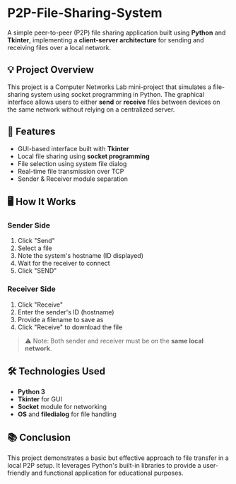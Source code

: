# P2P-File-Sharing-System

A simple peer-to-peer (P2P) file sharing application built using **Python** and **Tkinter**, implementing a **client-server architecture** for sending and receiving files over a local network.

## 💡 Project Overview

This project is a Computer Networks Lab mini-project that simulates a file-sharing system using socket programming in Python. The graphical interface allows users to either **send** or **receive** files between devices on the same network without relying on a centralized server.

## 📌 Features

- GUI-based interface built with **Tkinter**
- Local file sharing using **socket programming**
- File selection using system file dialog
- Real-time file transmission over TCP
- Sender & Receiver module separation

## 🖥️ How It Works

### Sender Side
1. Click "Send"
2. Select a file
3. Note the system's hostname (ID displayed)
4. Wait for the receiver to connect
5. Click "SEND"

### Receiver Side
1. Click "Receive"
2. Enter the sender's ID (hostname)
3. Provide a filename to save as
4. Click "Receive" to download the file

> ⚠️ Note: Both sender and receiver must be on the **same local network**.

## 🛠️ Technologies Used

- **Python 3**
- **Tkinter** for GUI
- **Socket** module for networking
- **OS** and **filedialog** for file handling

## 📚 Conclusion

This project demonstrates a basic but effective approach to file transfer in a local P2P setup. It leverages Python's built-in libraries to provide a user-friendly and functional application for educational purposes.


